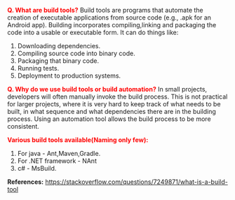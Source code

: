 **<span style="color:Red">Q. What are build tools?</span>**
Build tools are programs that automate the creation of executable applications from source code (e.g., .apk for an Android app). Building incorporates compiling,linking and packaging the code into a usable or executable form.
It can do things like:
1. Downloading dependencies.
2. Compiling source code into binary code.
3. Packaging that binary code.
4. Running tests.
5. Deployment to production systems.

**<span style="color:Red">Q. Why do we use build tools or build automation?</span>**
In small projects, developers will often manually invoke the build process. This is not practical for larger projects, where it is very hard to keep track of what needs to be built, in what sequence and what dependencies there are in the building process. Using an automation tool allows the build process to be more consistent.

**<span style="color:Red">Various build tools available(Naming only few):</span>**
1. For java - Ant,Maven,Gradle.
2. For .NET framework - NAnt
3. c# - MsBuild.


**References:**
https://stackoverflow.com/questions/7249871/what-is-a-build-tool
